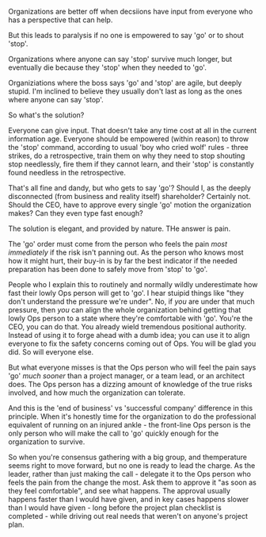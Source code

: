 

Organizations are better off when decsiions have input from everyone who has a perspective that can help.

But this leads to paralysis if no one is empowered to say 'go' or to shout 'stop'.

Organizations where anyone can say 'stop' survive much longer, but eventually die because they 'stop' when they needed to 'go'.

Organiziations where the boss says 'go' and 'stop' are agile, but deeply stupid. I'm inclined to believe they usually don't last as long as the ones where anyone can say 'stop'.

So what's the solution?

Everyone can give input. That doesn't take any time cost at all in the current information age. Everyone should be empowered (within reason) to throw the 'stop' command, according to usual 'boy who cried wolf' rules - three strikes, do a retrospective, train them on why they need to stop shouting stop needlessly, fire them if they cannot learn, and their 'stop' is constantly found needless in the retrospective.

That's all fine and dandy, but who gets to say 'go'? Should I, as the deeply disconnected (from business and reality itself) shareholder? Certainly not. Should the CEO, have to approve every single 'go' motion the organization makes? Can they even type fast enough?

The solution is elegant, and provided by nature. THe answer is pain.

The 'go' order must come from the person who feels the pain *most immediately* if the risk isn't panning out. As the person who knows most how it might hurt, their buy-in is by far the best indicator if the needed preparation has been done to safely move from 'stop' to 'go'.

People who I explain this to routinely and normally wildly underestimate how fast their lowly Ops person will get to 'go'.
I hear stuipid things like "they don't understand the pressure we're under". No, if *you* are under that much pressure, then *you* can align the whole organization behind getting that lowly Ops person to a state where they're comfortable with 'go'. You're the CEO, you can do that. You already wield tremendous positional authority. Instead of using it to forge ahead with a dumb idea; you can use it to align everyone to fix the safety concerns coming out of Ops. You will be glad you did. So will everyone else.

But what everyone misses is that the Ops person who will feel the pain says 'go' *much sooner* than a project manager, or a team lead, or an architect does. The Ops person has a dizzing amount of knowledge of the true risks involved, and how much the organization can tolerate.

And this is the 'end of business' vs 'successful company' difference in this principle. When it's honestly time for the organization to do the professional equivalent of running on an injured ankle - the front-line Ops person is the only person who will make the call to 'go' quickly enough for the organization to survive.


So when you're consensus gathering with a big group, and themperature seems right to move forward, but no one is ready to lead the charge. As the leader, rather than just making the call - delegate it to the Ops person who feels the pain from the change the most. Ask them to approve it "as soon as they feel comfortable", and see what happens. The approval usually happens faster than I would have given, and in key cases happens slower than I would have given - long before the project plan checklist is completed - while driving out real needs that weren't on anyone's project plan.